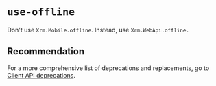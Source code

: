 # `use-offline`

Don't use `Xrm.Mobile.offline`. Instead, use `Xrm.WebApi.offline.`

## Recommendation

For a more comprehensive list of deprecations and replacements, go to [Client API deprecations](/power-platform/important-changes-coming#some-client-apis-are-deprecated). 
